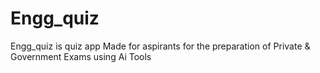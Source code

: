 # Engg_quiz
Engg_quiz is quiz app Made for aspirants for the preparation of Private &amp; Government Exams using Ai Tools
